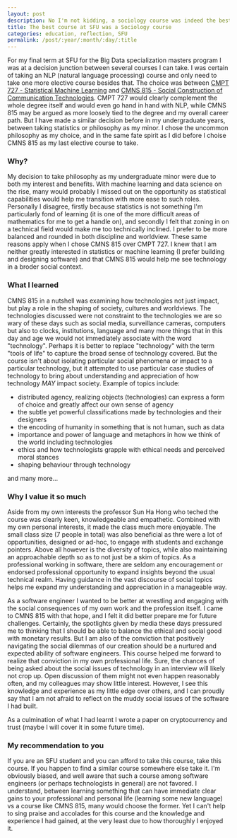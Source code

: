 ```yaml
---
layout: post
description: No I'm not kidding, a sociology course was indeed the best course I took
title: The best course at SFU was a Sociology course
categories: education, reflection, SFU
permalink: /post/:year/:month/:day/:title
---
```


For my final term at SFU for the Big Data specialization masters program I was at a decision junction between several courses I can take. I was certain of taking an
NLP (natural language processing) course and only need to take one more elective course besides that. The choice was between [CMPT 727 - Statistical Machine Learning](https://coursys.sfu.ca/2020sp-cmpt-727-g1/pages/) and [CMNS 815 - Social Construction of Communication Technologies](https://www.sfu.ca/outlines.html?2020/spring/cmns/815/g100). CMPT 727 would clearly complement the whole degree itself and would even go hand in hand with NLP, while CMNS 815 may be argued as more loosely tied to the degree and my overall career path. But I have made a similar decision before in my undergraduate years, between taking statistics or philosophy as my minor. I chose the uncommon philosophy as my choice, and in the same fate spirit as I did before I choise CMNS 815 as my last elective course to take.

### Why?

My decision to take philosophy as my undergraduate minor were due to both my interest and benefits. With machine learning and data science on the rise, many would
probably I missed out on the opportunity as statistical capabilities would help me transition with more ease to such roles. Personally I disagree, firstly because
statistics is not something I'm particularly fond of learning (it is one of the more difficult areas of mathematics for me to get a handle on), and secondly
I felt that zoning in on a technical field would make me too technically inclined. I prefer to be more balanced and rounded in both discipline and worldview.
These same reasons apply when I chose CMNS 815 over CMPT 727. I knew that I am neither greatly interested in statistics or machine learning (I prefer building and
designing software) and that CMNS 815 would help me see technology in a broder social context.

### What I learned

CMNS 815 in a nutshell was examining how technologies not just impact, but play a role in the shaping of society, cultures and worldviews. The technologies discussed
were not constraint to the technologies we are so wary of these days such as social media, surveillance cameras, computers but also to clocks, institutions, language
and many more things that in this day and age we would not immediately associate with the word "technology". Perhaps it is better to replace "technology" with the term
"tools of life" to capture the broad sense of technology covered. But the course isn't about isolating particular social phenomena or impact to a particular technology,
but it attempted to use particular case studies of technology to bring about understanding and appreciation of how technology _MAY_ impact society. Example of topics
include:

- distributed agency, realizing objects (technologies) can express a form of choice and greatly affect our own sense of agency
- the subtle yet powerful classifications made by technologies and their designers
- the encoding of humanity in something that is not human, such as data
- importance and power of language and metaphors in how we think of the world including technologies
- ethics and how technologists grapple with ethical needs and perceived moral stances
- shaping behaviour through technology

and many more...

### Why I value it so much

Aside from my own interests the professor Sun Ha Hong who teched the course was clearly keen, knowledgeable and empathetic. Combined with my own personal interests,
it made the class much more enjoyable. The small class size (7 people in total) was also beneficial as thre were a lot of opportunities, designed or ad-hoc, to engage
with students and exchange pointers. Above all however is the diversity of topics, while also maintaining an approachable depth so as to not just be a skim of topics.
As a professional working in software, there are seldom any encouragement or endorsed professional opportunity to expand insights beyond the usual technical realm.
Having guidance in the vast discourse of social topics helps me expand my understanding and appreciation in a manageable way.

As a software engineer I wanted to be better at wrestling and engaging with the social consequences of my own work and the profession itself. I came to CMNS 815 with
that hope, and I felt it did better prepare me for future challenges. Certainly, the spotlights given by media these days pressured me to thinking that I should be
able to balance the ethical and social good with monetary results. But I am also of the conviction that positively navigating the social dilemmas of our creation
should be a nurtured and expected ability of software engineers. This course helped me forward to realize that conviction in my own professional life. Sure, the
chances of being asked about the social issues of technology in an interview will likely not crop up. Open discussion of them might not even happen reasonably often,
and my colleagues may show little interest. However, I see this knowledge and experience as my little edge over others, and I can proudly say that I am not afraid to
reflect on the muddy social issues of the software I had built.

As a culmination of what I had learnt I wrote a paper on cryptocurrency and trust (maybe I will cover it in some future time).

### My recommendation to you

If you are an SFU student and you can afford to take this course, take this course. If you happen to find a similar course somewhere else take it. I'm obviously biased,
and well aware that such a course among software engineers (or perhaps technologists in general) are not favored. I understand, between learning something that can
have immediate clear gains to your professional and personal life (learning some new language) vs a course like CMNS 815, many would choose the former. Yet I can't
help to sing praise and accolades for this course and the knowledge and experience I had gained, at the very least due to how thoroughly I enjoyed it.
